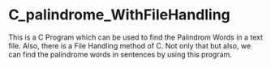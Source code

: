 # C_palindrome_WithFileHandling

This is a C Program which can be used to find the Palindrom Words in a text file.
Also, there is a File Handling method of C.
Not only that but also, we can find the palindrome words in sentences by using this program.
